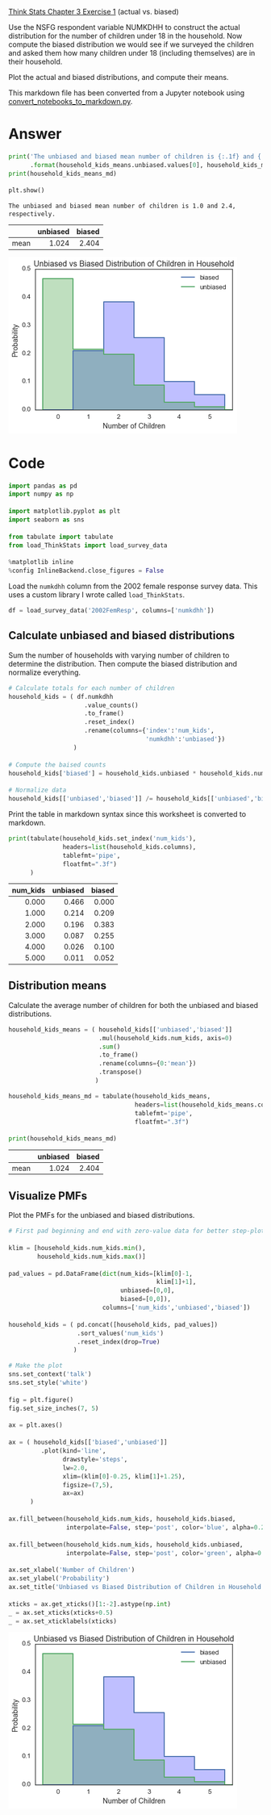 
[Think Stats Chapter 3 Exercise 1](http://greenteapress.com/thinkstats2/html/thinkstats2004.html#toc31) (actual vs. biased)

Use the NSFG respondent variable NUMKDHH to construct the actual distribution for the number of children under 18 in the household. Now compute the biased distribution we would see if we surveyed the children and asked them how many children under 18 (including themselves) are in their household.

Plot the actual and biased distributions, and compute their means.

This markdown file has been converted from a Jupyter notebook using [convert_notebooks_to_markdown.py](./convert_notebooks_to_markdown.py).

# Answer


```python
print('The unbiased and biased mean number of children is {:.1f} and {:.1f}, respectively.'
      .format(household_kids_means.unbiased.values[0], household_kids_means.biased.values[0]))
print(household_kids_means_md)

plt.show()
```

    The unbiased and biased mean number of children is 1.0 and 2.4, respectively.
|      |   unbiased |   biased |
|:-----|-----------:|---------:|
| mean |      1.024 |    2.404 |



![](3-1-actual_biased/output_1_1.png)


# Code


```python
import pandas as pd
import numpy as np

import matplotlib.pyplot as plt
import seaborn as sns

from tabulate import tabulate
from load_ThinkStats import load_survey_data

%matplotlib inline
%config InlineBackend.close_figures = False
```

Load the `numkdhh` column from the 2002 female response survey data. This uses a custom library I wrote called `load_ThinkStats`.


```python
df = load_survey_data('2002FemResp', columns=['numkdhh'])
```

## Calculate unbiased and biased distributions

Sum the number of households with varying number of children to determine the distribution. Then compute the biased distribution and normalize everything.


```python
# Calculate totals for each number of children
household_kids = ( df.numkdhh
                     .value_counts()
                     .to_frame()
                     .reset_index()
                     .rename(columns={'index':'num_kids', 
                                      'numkdhh':'unbiased'})
                  )

# Compute the baised counts
household_kids['biased'] = household_kids.unbiased * household_kids.num_kids

# Normalize data
household_kids[['unbiased','biased']] /= household_kids[['unbiased','biased']].sum()
```

Print the table in markdown syntax since this worksheet is converted to markdown.


```python
print(tabulate(household_kids.set_index('num_kids'), 
               headers=list(household_kids.columns),
               tablefmt='pipe',
               floatfmt=".3f")
      )
```

|   num_kids |   unbiased |   biased |
|-----------:|-----------:|---------:|
|      0.000 |      0.466 |    0.000 |
|      1.000 |      0.214 |    0.209 |
|      2.000 |      0.196 |    0.383 |
|      3.000 |      0.087 |    0.255 |
|      4.000 |      0.026 |    0.100 |
|      5.000 |      0.011 |    0.052 |


## Distribution means

Calculate the average number of children for both the unbiased and biased distributions.


```python
household_kids_means = ( household_kids[['unbiased','biased']]
                         .mul(household_kids.num_kids, axis=0)
                         .sum()
                         .to_frame()
                         .rename(columns={0:'mean'})
                         .transpose()
                        )
```


```python
household_kids_means_md = tabulate(household_kids_means,
                                   headers=list(household_kids_means.columns),
                                   tablefmt='pipe',
                                   floatfmt=".3f")

print(household_kids_means_md)
```

|      |   unbiased |   biased |
|:-----|-----------:|---------:|
| mean |      1.024 |    2.404 |


## Visualize PMFs

Plot the PMFs for the unbiased and biased distributions.


```python
# First pad beginning and end with zero-value data for better step-plotting

klim = [household_kids.num_kids.min(), 
        household_kids.num_kids.max()]

pad_values = pd.DataFrame(dict(num_kids=[klim[0]-1,
                                         klim[1]+1], 
                               unbiased=[0,0], 
                               biased=[0,0]),
                          columns=['num_kids','unbiased','biased'])

household_kids = ( pd.concat([household_kids, pad_values])
                   .sort_values('num_kids')
                   .reset_index(drop=True)
                  )
```


```python
# Make the plot
sns.set_context('talk')
sns.set_style('white')

fig = plt.figure()
fig.set_size_inches(7, 5)

ax = plt.axes()

ax = ( household_kids[['biased','unbiased']]
         .plot(kind='line', 
               drawstyle='steps',
               lw=2.0,
               xlim=(klim[0]-0.25, klim[1]+1.25),
               figsize=(7,5),
               ax=ax)
      )

ax.fill_between(household_kids.num_kids, household_kids.biased, 
                interpolate=False, step='post', color='blue', alpha=0.25, zorder=-1)

ax.fill_between(household_kids.num_kids, household_kids.unbiased, 
                interpolate=False, step='post', color='green', alpha=0.25, zorder=-1)

ax.set_xlabel('Number of Children')
ax.set_ylabel('Probability')
ax.set_title('Unbiased vs Biased Distribution of Children in Household')

xticks = ax.get_xticks()[1:-2].astype(np.int)
_ = ax.set_xticks(xticks+0.5)
_ = ax.set_xticklabels(xticks)
```


![](3-1-actual_biased/output_15_0.png)

